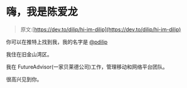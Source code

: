 # 嗨，我是陈爱龙

> 原文:[https://dev.to/dilip/hi-im-dilip](https://dev.to/dilip/hi-im-dilip)

你可以在推特上找到我，我的名字是 [@pdilip](https://twitter.com/pdilip)

我住在旧金山湾区。

我在 FutureAdvisor(一家贝莱德公司)工作，管理移动和网络平台团队。

很高兴见到你。